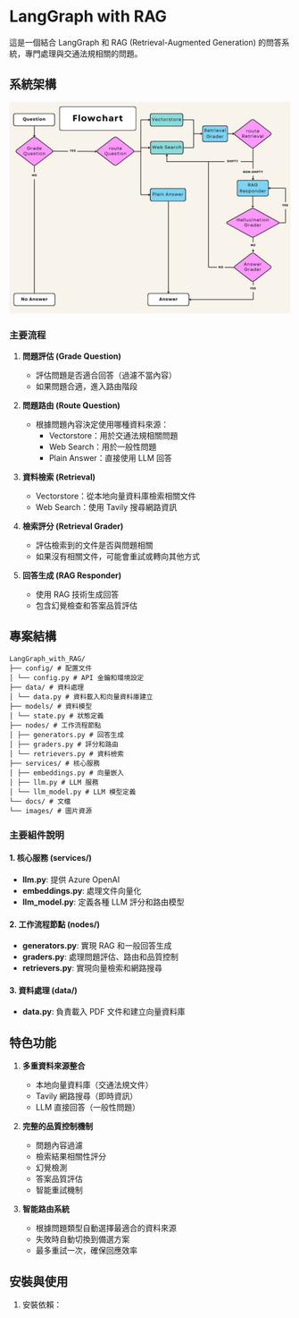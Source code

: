 # LangGraph with RAG

這是一個結合 LangGraph 和 RAG (Retrieval-Augmented Generation) 的問答系統，專門處理與交通法規相關的問題。

## 系統架構

![Flowchart](docs/Flowchart.jpg)

### 主要流程

1. **問題評估 (Grade Question)**
   - 評估問題是否適合回答（過濾不當內容）
   - 如果問題合適，進入路由階段

2. **問題路由 (Route Question)**
   - 根據問題內容決定使用哪種資料來源：
     - Vectorstore：用於交通法規相關問題
     - Web Search：用於一般性問題
     - Plain Answer：直接使用 LLM 回答

3. **資料檢索 (Retrieval)**
   - Vectorstore：從本地向量資料庫檢索相關文件
   - Web Search：使用 Tavily 搜尋網路資訊

4. **檢索評分 (Retrieval Grader)**
   - 評估檢索到的文件是否與問題相關
   - 如果沒有相關文件，可能會重試或轉向其他方式

5. **回答生成 (RAG Responder)**
   - 使用 RAG 技術生成回答
   - 包含幻覺檢查和答案品質評估

## 專案結構 

```
LangGraph_with_RAG/
├── config/ # 配置文件
│ └── config.py # API 金鑰和環境設定
├── data/ # 資料處理
│ └── data.py # 資料載入和向量資料庫建立
├── models/ # 資料模型
│ └── state.py # 狀態定義
├── nodes/ # 工作流程節點
│ ├── generators.py # 回答生成
│ ├── graders.py # 評分和路由
│ └── retrievers.py # 資料檢索
├── services/ # 核心服務
│ ├── embeddings.py # 向量嵌入
│ ├── llm.py # LLM 服務
│ └── llm_model.py # LLM 模型定義
└── docs/ # 文檔
└── images/ # 圖片資源
```

### 主要組件說明

#### 1. 核心服務 (services/)
- **llm.py**: 提供 Azure OpenAI 
- **embeddings.py**: 處理文件向量化
- **llm_model.py**: 定義各種 LLM 評分和路由模型

#### 2. 工作流程節點 (nodes/)
- **generators.py**: 實現 RAG 和一般回答生成
- **graders.py**: 處理問題評估、路由和品質控制
- **retrievers.py**: 實現向量檢索和網路搜尋

#### 3. 資料處理 (data/)
- **data.py**: 負責載入 PDF 文件和建立向量資料庫

## 特色功能

1. **多重資料來源整合**
   - 本地向量資料庫（交通法規文件）
   - Tavily 網路搜尋（即時資訊）
   - LLM 直接回答（一般性問題）

2. **完整的品質控制機制**
   - 問題內容過濾
   - 檢索結果相關性評分
   - 幻覺檢測
   - 答案品質評估
   - 智能重試機制

3. **智能路由系統**
   - 根據問題類型自動選擇最適合的資料來源
   - 失敗時自動切換到備選方案
   - 最多重試一次，確保回應效率

## 安裝與使用

1. 安裝依賴：
